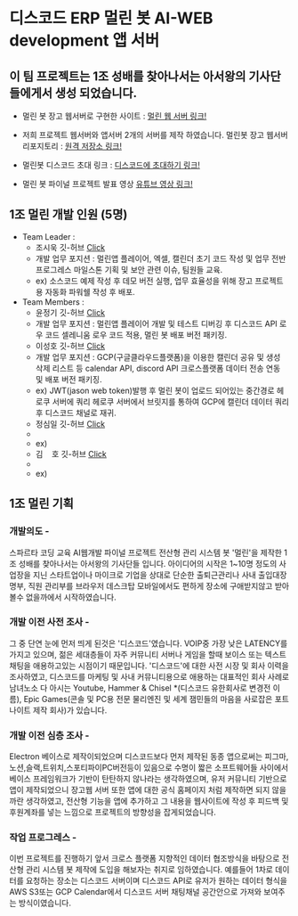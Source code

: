 # 디스코드 ERP 멀린 봇 AI-WEB development 앱 서버 

## 이 팀 프로젝트는 1조 성배를 찾아나서는 아서왕의 기사단들에게서 생성 되었습니다.

* 멀린 봇 장고 웹서버로 구현한 사이트 : [멀린 웹 서버 링크!](https://merlindc.click/)

* 저희 프로젝트 웹서버와 앱서버 2개의 서버를 제작 하였습니다. 멀린봇 장고 웹서버 리포지토리 : [원격 저장소 링크!](https://github.com/joneheart/merlin_webserver)

* 멀린봇 디스코드 초대 링크 : [디스코드에 초대하기 링크!](https://discord.com/api/oauth2/authorize?client_id=950766027535421460&permissions=8&scope=applications.commands%20bot)

* 멀린 봇 파이널 프로젝트 발표 영상 [유튜브 영상 링크!](https://youtu.be/vVbSRfmq_n8)



## 1조 멀린 개발 인원 (5명)

* Team Leader :
    - 조시욱 깃-허브 [Click](https://github.com/github01main)
    - 개발 업무 포지션 : 멀린앱 플레이어, 엑셀, 캘린더 초기 코드 작성 및 업무 전반 프로그레스 마일스톤 기획 및 보안 관련 이슈, 팀원들 교육.
    - ex) 소스코드 예제 작성 후 데모 버전 실행, 업무 효율성을 위해 장고 프로젝트용 자동화 파워쉘 작성 후 배포. 
* Team Members :
    - 윤정기 깃-허브 [Click](https://github.com/lution88)
    - 개발 업무 포지션 : 멀린앱 플레이어 개발 및 테스트 디버깅 후 디스코드 API 로우 코드 셀레니움 로우 코드 적용, 멀린 봇 배포 버전 패키징.
    - 이성호 깃-허브 [Click](https://github.com/Hosio123)
    - 개발 업무 포지션 : GCP(구글클라우드플랫폼)을 이용한 캘린더 공유 및 생성 삭제 리스트 등 calendar API, discord API 크로스플랫폼 데이터 전송 연동 및 배포 버전 패키징.
    - ex) JWT(jason web token)발행 후 멀린 봇이 업로드 되어있는 중간경로 헤로쿠 서버에 쿼리 헤로쿠 서버에서 브릿지를 통하여 GCP에 캘린더 데이터 쿼리 후 디스코드 채널로 재귀.
    - 정심일 깃-허브 [Click](https://github.com/joneheart)
    -
    - ex)
    - 김 &nbsp;&nbsp; 호 깃-허브 [Click](https://github.com/hopaom)
    -
    - ex)

## 1조 멀린 기획

### 개발의도 -

스파르타 코딩 교육 AI웹개발 파이널 프로젝트 전산형 관리 시스템 봇 '멀린'을 제작한 1조 성배를 찾아나서는 아서왕의 기사단들 입니다.
아이디어의 시작은 1~10명 정도의 사업장을 지닌 스타트업이나 마이크로 기업을 상대로 단순한 출퇴근관리나 사내 출입대장 명부, 직원 관리부를 
브라우저 데스크탑 모바일에서도 편하게 장소에 구애받지않고 받아볼수 없을까에서 시작하였습니다.

### 개발 이전 사전 조사 -

그 중 단연 눈에 먼저 띄게 된것은 '디스코드'였습니다. VOIP중 가장 낮은 LATENCY를 가지고 있으며,
젊은 세대층들이 자주 커뮤니티 서버나 게임을 할때 보이스 또는 텍스트채팅을 애용하고있는 시점이기 때문입니다.
'디스코드'에 대한 사전 시장 및 회사 이력을 조사하였고, 디스코드를 마케팅 및 사내 커뮤니티용으로 
애용하는 대표적인 회사 사례로 남녀노소 다 아시는 Youtube, Hammer & Chisel *(디스코드 유한회사로 변경전 이름), 
Epic Games(콘솔 및 PC용 전문 물리엔진 및 세계 잼민들의 마음을 사로잡은 포트나이트 제작 회사)가 있습니다.


### 개발 이전 심층 조사 -

Electron 베이스로 제작이되었으며 디스코드보다 먼저 제작된 동종 앱으로써는
피그마,노션,슬랙,트위치,스포티파이PC버전등이 있음으로 수명이 짧은 소프트웨어들 사이에서 베이스 프레임워크가 
기반이 탄탄하지 않나라는 생각하였으며, 유저 커뮤니티 기반으로 앱이 제작되었으니 장고웹 서버 또한 앱에 대한
공식 홈페이지 처럼 제작하면 되지 않을까란 생각하였고, 전산형 기능을 앱에 추가하고 그 내용을 웹사이트에
작성 후 피드백 및 후원계좌를 넣는 느낌으로 프로젝트의 방향성을 잡게되었습니다.

### 작업 프로그레스 -

이번 프로젝트를 진행하기 앞서 크로스 플랫폼 지향적인 데이터 협조방식을 바탕으로 전산형 관리 시스템 봇 제작에 도입을
해보자는 취지로 임하였습니다. 예를들어 1차로 데이터를 요청하는 장소는 디스코드 서버이며 디스코드 API로 유저가 원하는
데이터 형식을 AWS S3또는 GCP Calendar에서 디스코드 서버 채팅채널 공간안으로 가져와 보여주는 방식이였습니다.

